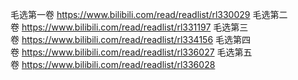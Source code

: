 毛选第一卷 https://www.bilibili.com/read/readlist/rl330029
毛选第二卷 https://www.bilibili.com/read/readlist/rl331197
毛选第三卷 https://www.bilibili.com/read/readlist/rl334156
毛选第四卷 https://www.bilibili.com/read/readlist/rl336027
毛选第五卷 https://www.bilibili.com/read/readlist/rl336028